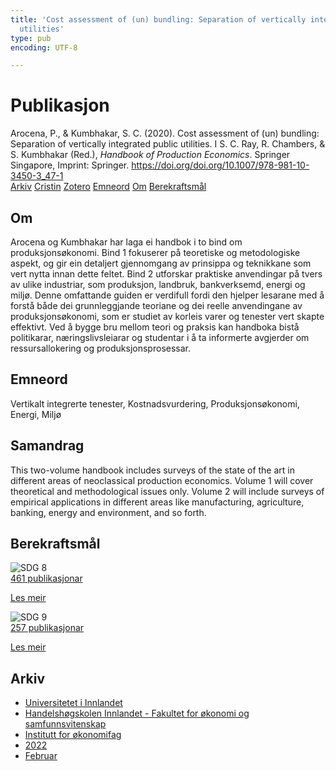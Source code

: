 ```yaml
---
title: 'Cost assessment of (un) bundling: Separation of vertically integrated public
  utilities'
type: pub
encoding: UTF-8

---
```

<h1>Publikasjon</h1>
<article id="csl-bib-container-TC4JJUAK" class="csl-bib-container">
  <div class="csl-bib-body"> <div class="csl-entry">Arocena, P., &#38; Kumbhakar, S. C. (2020). Cost assessment of (un) bundling: Separation of vertically integrated public utilities. I S. C. Ray, R. Chambers, &#38; S. Kumbhakar (Red.), <i>Handbook of Production Economics</i>. Springer Singapore, Imprint: Springer. <a href="https://doi.org/doi.org/10.1007/978-981-10-3450-3_47-1">https://doi.org/doi.org/10.1007/978-981-10-3450-3_47-1</a></div> </div>
  <div class="csl-bib-buttons">
    <a href="#taxonomy-article-TC4JJUAK" alt="archive" class="csl-bib-button">Arkiv</a>
    <a href="https://app.cristin.no/results/show.jsf?id=1999098" alt="Cristin" class="csl-bib-button">Cristin</a>
    <a href="http://zotero.org/groups/5881554/items/TC4JJUAK" alt="Zotero" class="csl-bib-button">Zotero</a>
    <a href="#keywords-article-TC4JJUAK" alt="keywords" class="csl-bib-button">Emneord</a>
    <a href="#about-article-TC4JJUAK" alt="about_pub" class="csl-bib-button">Om</a>
    <a href="#sdg-article-TC4JJUAK" alt="sdg" class="csl-bib-button">Berekraftsmål</a>
  </div>
  <div id="csl-bib-meta-container-TC4JJUAK"></div>
</article>
<div id="csl-bib-meta-TC4JJUAK" class="csl-bib-meta">
  <article id="about-article-TC4JJUAK" class="about_pub-article">
    <h1>Om</h1>
    Arocena og Kumbhakar har laga ei handbok i to bind om produksjonsøkonomi. Bind 1 fokuserer på teoretiske og metodologiske aspekt, og gir ein detaljert gjennomgang av prinsippa og teknikkane som vert nytta innan dette feltet. Bind 2 utforskar praktiske anvendingar på tvers av ulike industriar, som produksjon, landbruk, bankverksemd, energi og miljø. Denne omfattande guiden er verdifull fordi den hjelper lesarane med å forstå både dei grunnleggjande teoriane og dei reelle anvendingane av produksjonsøkonomi, som er studiet av korleis varer og tenester vert skapte effektivt. Ved å bygge bru mellom teori og praksis kan handboka bistå politikarar, næringslivsleiarar og studentar i å ta informerte avgjerder om ressursallokering og produksjonsprosessar.
  </article>
  <article id="keywords-article-TC4JJUAK" class="keywords-article">
    <h1>Emneord</h1>
    Vertikalt integrerte tenester, Kostnadsvurdering, Produksjonsøkonomi, Energi, Miljø
  </article>
  <article id="abstract-article-TC4JJUAK" class="abstract-article">
    <h1>Samandrag</h1>
    This two-volume handbook includes surveys of the state of the art in different areas of neoclassical production economics. Volume 1 will cover theoretical and methodological issues only. Volume 2 will include surveys of empirical applications in different areas like manufacturing, agriculture, banking, energy and environment, and so forth.
  </article>
  <article id="sdg-article-TC4JJUAK" class="sdg-article">
    <h1>Berekraftsmål</h1>
    <div class="sdg-container"><div id="sdg8" class="sdg">
        <img src="{{< params subfolder >}}images/sdg/sdg08_nn.png" class="image" alt="SDG 8">
        <div class="sdg-overlay">
          <a href="/nn/archive/?key=?sdg=8#archive" class="sdg-publication-count"><span>461</span> publikasjonar</a>
          <p><a href="https://fn.no/om-fn/fns-baerekraftsmaal/anstendig-arbeid-og-oekonomisk-vekst?lang=nno-NO" class="sdg-read-more">Les meir</a></p>
        </div>
      </div> <div id="sdg9" class="sdg">
        <img src="{{< params subfolder >}}images/sdg/sdg09_nn.png" class="image" alt="SDG 9">
        <div class="sdg-overlay">
          <a href="/nn/archive/?key=?sdg=9#archive" class="sdg-publication-count"><span>257</span> publikasjonar</a>
          <p><a href="https://fn.no/om-fn/fns-baerekraftsmaal/industri-innovasjon-og-infrastruktur?lang=nno-NO" class="sdg-read-more">Les meir</a></p>
        </div>
      </div></div>
  </article>
  <article id="taxonomy-article-TC4JJUAK" class="taxonomy-article">
    <h1>Arkiv</h1>
    <ul>
      <li>
        <a href="/nn/archive/?key=3DCRN523">Universitetet i Innlandet</a>
      </li>
      <li>
        <a href="/nn/archive/?key=DU8Q9LN9">Handelshøgskolen Innlandet - Fakultet for økonomi og samfunnsvitenskap</a>
      </li>
      <li>
        <a href="/nn/archive/?key=3IQA89I8">Institutt for økonomifag</a>
      </li>
      <li>
        <a href="/nn/archive/?key=6THNNMZZ">2022</a>
      </li>
      <li>
        <a href="/nn/archive/?key=X9WCTURJ">Februar</a>
      </li>
    </ul>
  </article>
</div>
